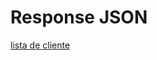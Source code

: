 # Response JSON



[lista de cliente](https://my-json-server.typicode.com/Rony20191/json-response/cliente)
